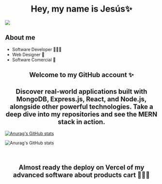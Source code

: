 <div align="center">
<h1 align="center">Hey, my name is Jesús✨</h1>
</div>
<img src="https://github.com/user-attachments/assets/5a3c25d3-bf6b-49d0-803e-d7b1aa5d9721">

## About me

- Software Developer 👨🏻‍💻
- Web Designer 🎨
- Software Comercial 💼

<h2 align="center">Welcome to my GitHub account ✨</h2>

<h2 align="center">Discover real-world applications built with MongoDB, Express.js, React, and Node.js, alongside other powerful technologies. Take a deep dive into my repositories and see the MERN stack in action.</h2>

[![Anurag's GitHub stats](https://github-readme-stats.vercel.app/api?username=jesusparfer27)](https://github.com/jesusparfer27/github-readme-stats)

![Anurag's GitHub stats](https://github-readme-stats.vercel.app/api?username=jesusparfer27&show_icons=true)

<br>

<h2 align="center">Almost ready the deploy on Vercel of my advanced software about products cart 👷🏼‍♂️</h2>

<br>

